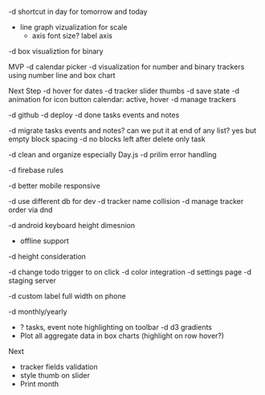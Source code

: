 -d shortcut in day for tomorrow and today

- line graph vizualization for scale
    - axis font size? label axis

-d box visualiztion for binary

MVP
-d calendar picker
-d visualization for number and binary trackers using number line and box chart


Next Step
-d hover for dates
-d tracker slider thumbs
-d save state
-d animation for icon button calendar: active, hover 
-d manage trackers

-d github
-d deploy
-d done tasks events and notes

-d migrate tasks events and notes? can we put it at end of any list? yes but empty block spacing
-d no blocks left after delete only task

-d clean and organize especially Day.js
-d prilim error handling

-d firebase rules

-d better mobile responsive

-d use different db for dev
-d tracker name collision
-d manage tracker order via dnd

-d android keyboard height dimesnion
- offline support

-d height consideration

-d change todo trigger to on click 
-d color integration
-d settings page
-d staging server


-d custom label full width on phone




-d monthly/yearly


- ? tasks, event note highlighting on toolbar
-d d3 gradients
- Plot all aggregate data in box charts (highlight on row hover?)

Next
- tracker fields validation
- style thumb on slider
- Print month